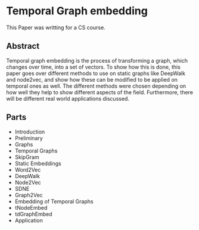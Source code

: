 # Temporal Graph embedding

This Paper was writting for a CS course. 

## Abstract

Temporal graph embedding is the process of transforming a graph, which changes over time, into a set of vectors. 
To show how this is done, this paper goes over different methods to use on static graphs like DeepWalk and node2vec, and show how these can be modified to be applied on temporal ones as well. 
The different methods were chosen depending on how well they help to show different aspects of the field.
Furthermore, there will be different real world applications discussed.

## Parts

 * Introduction
 * Preliminary
  * Graphs
  * Temporal Graphs
  * SkipGram
 * Static Embeddings
  * Word2Vec
  * DeepWalk
  * Node2Vec 
  * SDNE
  * Graph2Vec
 * Embedding of Temporal Graphs
  * tNodeEmbed
  * tdGraphEmbed
 * Application

